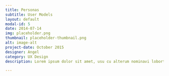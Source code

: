 ```yaml
---
title: Personas
subtitle: User Models
layout: default
modal-id: 5
date: 2014-07-14
img: placeholder.png
thumbnail: placeholder-thumbnail.png
alt: image-alt
project-date: October 2015
designer: Angel
category: UX Design
description: Lorem ipsum dolor sit amet, usu cu alterum nominavi lobortis. At duo novum diceret. Tantas apeirian vix et, usu sanctus postulant inciderint ut, populo diceret necessitatibus in vim. Cu eum dicam feugiat noluisse.

---
```

